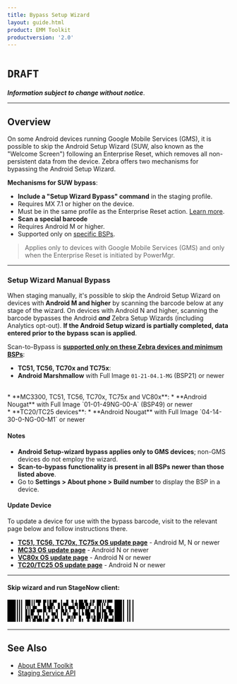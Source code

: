 ```yaml
---
title: Bypass Setup Wizard
layout: guide.html
product: EMM Toolkit
productversion: '2.0'
---
```


# `DRAFT`

**_Information subject to change without notice_**. 

-----

## Overview

On some Android devices running Google Mobile Services (GMS), it is possible to skip the Android Setup Wizard (SUW, also known as the "Welcome Screen") following an Enterprise Reset, which removes all non-persistent data from the device. Zebra offers two mechanisms for bypassing the Android Setup Wizard. 

**Mechanisms for SUW bypass**: 

* **Include a "Setup Wizard Bypass" command** in the staging profile. 
 * Requires MX 7.1 or higher on the device. 
 * Must be in the same profile as the Enterprise Reset action. [Learn more](/mx/powermgr/#setup-wizard-bypass). 
* **Scan a special barcode** 
 * Requires Android M or higher.
 * Supported only on [specific BSPs](#supportnotes).

> Applies only to devices with Google Mobile Services (GMS) and only when the Enterprise Reset is initiated by PowerMgr.

-----

### Setup Wizard Manual Bypass

When staging manually, it's possible to skip the Android Setup Wizard on devices with **Android M and higher** by scanning the barcode below at any stage of the wizard. On devices with Android N and higher, scanning the barcode bypasses the Android **_and_** Zebra Setup Wizards (including Analytics opt-out). **If the Android Setup wizard is partially completed, data entered prior to the bypass scan is applied**. 

Scan-to-Bypass is **<u>supported only on these Zebra devices and minimum BSPs</u>**: 

* **TC51, TC56, TC70x and TC75x**:
 * **Android Marshmallow** with Full Image `01-21-04.1-MG` (BSP21) or newer 
<br>
* **MC3300, TC51, TC56, TC70x, TC75x and VC80x**:
 * **Android Nougat** with Full Image `01-01-49NG-00-A` (BSP49) or newer
<br>
* **TC20/TC25 devices**:
 * **Android Nougat** with Full Image `04-14-30-0-NG-00-M1` or newer

#### Notes 
* **Android Setup-wizard bypass applies only to GMS devices**; non-GMS devices do not employ the wizard.
* **Scan-to-bypass functionality is present in all BSPs newer than those listed above**.
* Go to **Settings > About phone > Build number** to display the BSP in a device.

#### Update Device
To update a device for use with the bypass barcode, visit to the relevant page below and follow instructions there. 

* **[TC51, TC56, TC70x, TC75x OS update page](https://www.zebra.com/us/en/support-downloads/software/operating-system/tc70-operating-system-gms.html)** - Android M, N or newer
* **[MC33 OS update page](https://www.zebra.com/us/en/support-downloads/mobile-computers/handheld/mc3300.html)** - Android N or newer
* **[VC80x OS update page](https://www.zebra.com/us/en/support-downloads/mobile-computers/vehicle-mounted/vc80x.html)** - Android N or newer
* **[TC20/TC25 OS update page](https://www.zebra.com/us/en/support-downloads/mobile-computers/handheld/tc20.html)** - Android N or newer

-----

#### Skip wizard and run StageNow client:

<img style="height:50px" src="skip_suw_and_run_sn.png"/>
<br>

-----

## See Also

* [About EMM Toolkit](../about)
* [Staging Service API](../api)